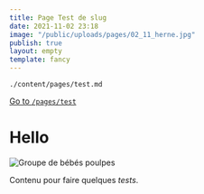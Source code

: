 ```yaml
---
title: Page Test de slug
date: 2021-11-02 23:18
image: "/public/uploads/pages/02_11_herne.jpg"
publish: true
layout: empty
template: fancy
---
```


`./content/pages/test.md`

[Go to `/pages/test`](/pages/test)

# Hello

![Groupe de bébés poulpes](/uploads/pages/test/3e4d9955a1a93d8a0adf99198bec09f7.jpg "Les poulpes !")

Contenu pour faire quelques *tests*.
